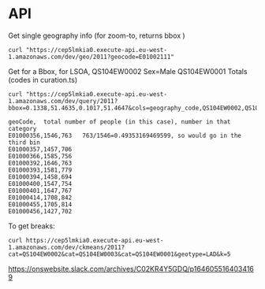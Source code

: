 
API
===

Get single geography info (for zoom-to, returns bbox )

    curl "https://cep5lmkia0.execute-api.eu-west-1.amazonaws.com/dev/geo/2011?geocode=E01002111"

Get for a Bbox, for LSOA,
QS104EW0002 Sex=Male
QS104EW0001 Totals
(codes in curation.ts)

    curl "https://cep5lmkia0.execute-api.eu-west-1.amazonaws.com/dev/query/2011?bbox=0.1338,51.4635,0.1017,51.4647&cols=geography_code,QS104EW0002,QS104EW0001&geotype=LSOA"

    geoCode,  total number of people (in this case), number in that category
    E01000356,1546,763   763/1546=0.49353169469599, so would go in the third bin
    E01000357,1457,706
    E01000366,1585,756
    E01000392,1646,763
    E01000393,1581,779
    E01000394,1458,694
    E01000400,1547,754
    E01000401,1647,767
    E01000414,1708,842
    E01000455,1705,814
    E01000456,1427,702

To get breaks:

    curl https://cep5lmkia0.execute-api.eu-west-1.amazonaws.com/dev/ckmeans/2011?cat=QS104EW0002&cat=QS104EW0003&cat=QS104EW0001&geotype=LAD&k=5

https://onswebsite.slack.com/archives/C02KR4Y5GDQ/p1646055164034169
